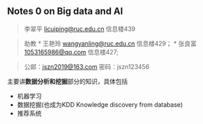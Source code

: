 ## Notes 0 on Big data and AI


> 李翠平 licuiping@ruc.edu.cn 信息楼439

> 助教
	* 王艳玲 wangyanling@ruc.edu.cn 信息楼429；
	* 张良富 1053165986@qq.com 信息楼427;

> 公邮：jszn2019@163.com 密码：jszn123456

主要讲**数据分析和挖掘**部分的知识，具体包括

* 机器学习
* 数据挖掘(也成为KDD Knowledge discovery from database)
* 推荐系统






